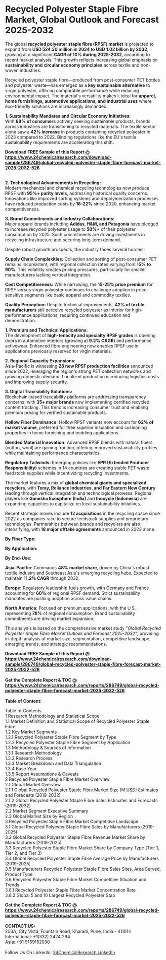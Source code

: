 <h1>Recycled Polyester Staple Fibre Market, Global Outlook and Forecast 2025-2032</h1><p>The global <strong>recycled polyester staple fibre (RPSF) market</strong> is projected to expand from <strong>USD 524.30 million in 2024 to USD 1.02 billion by 2032</strong>, growing at a significant <strong>CAGR of 10% during 2025-2032</strong>, according to recent market analysis. This growth reflects increasing global emphasis on <strong>sustainability and circular economy principles</strong> across textile and non-woven industries.</p><p>Recycled polyester staple fibre—produced from post-consumer PET bottles and polyester waste—has emerged as a <strong>key sustainable alternative</strong> to virgin polyester, offering comparable performance while reducing environmental impact. The material's versatility makes it ideal for <strong>apparel, home furnishings, automotive applications, and industrial uses</strong> where eco-friendly solutions are increasingly demanded.</p><p><strong>1. Sustainability Mandates and Circular Economy Initiatives:</strong><br>
With <strong>68% of consumers</strong> actively seeking sustainable products, brands across industries are transitioning to recycled materials. The textile sector alone saw a <strong>42% increase</strong> in products containing recycled polyester in 2023 compared to 2022. Binding regulations like the EU's textile sustainability requirements are accelerating this shift.</p><div><b>Download FREE Sample of this Report @ 
            <a href="https://www.24chemicalresearch.com/download-sample/286749/global-recycled-polyester-staple-fibre-forecast-market-2025-2032-526">
            https://www.24chemicalresearch.com/download-sample/286749/global-recycled-polyester-staple-fibre-forecast-market-2025-2032-526</a></b></div><br><p><strong>2. Technological Advancements in Recycling:</strong><br>
Modern mechanical and chemical recycling technologies now produce RPSF with <strong>95%+ purity levels</strong>, addressing historical quality concerns. Innovations like improved sorting systems and depolymerization processes have reduced production costs by <strong>18-22%</strong> since 2020, enhancing market competitiveness.</p><p><strong>3. Brand Commitments and Industry Collaborations:</strong><br>
Major apparel brands including <strong>Adidas, H&amp;M, and Patagonia</strong> have pledged to increase recycled polyester usage to <strong>50%+</strong> of their polyester consumption by 2025. Such commitments are driving investments in recycling infrastructure and securing long-term demand.</p><p>Despite robust growth prospects, the industry faces several hurdles:</p><p><strong>Supply Chain Complexities:</strong> Collection and sorting of post-consumer PET remains inconsistent, with regional collection rates varying from <strong>15% to 90%</strong>. This volatility creates pricing pressures, particularly for smaller manufacturers lacking vertical integration.</p><p><strong>Cost Competitiveness:</strong> While narrowing, the <strong>15-25% price premium</strong> for RPSF versus virgin polyester continues to challenge adoption in price-sensitive segments like basic apparel and commodity textiles.</p><p><strong>Quality Perception:</strong> Despite technical improvements, <strong>42% of textile manufacturers</strong> still perceive recycled polyester as inferior for high-performance applications, requiring continued education and demonstration.</p><p><strong>1. Premium and Technical Applications:</strong><br>
The development of <strong>high-tenacity and specialty RPSF grades</strong> is opening doors in automotive interiors (growing at <strong>9.2% CAGR</strong>) and performance activewear. Enhanced fibre engineering now enables RPSF use in applications previously reserved for virgin materials.</p><p><strong>2. Regional Capacity Expansions:</strong><br>
Asia-Pacific is witnessing <strong>28 new RPSF production facilities</strong> announced since 2022, leveraging the region's strong PET collection networks and growing domestic demand. Localized production is reducing logistics costs and improving supply security.</p><p><strong>3. Digital Traceability Solutions:</strong><br>
Blockchain-based traceability platforms are addressing transparency concerns, with <strong>35+ major brands</strong> now implementing certified recycled content tracking. This trend is increasing consumer trust and enabling premium pricing for verified sustainable products.</p><p><strong>Hollow Fiber Dominance:</strong> Hollow RPSF variants now account for <strong>62% of market volume</strong>, preferred for their superior insulation and cushioning properties in home furnishing and bedding applications.</p><p><strong>Blended Material Innovation:</strong> Advanced RPSF blends with natural fibers (cotton, wool) are gaining traction, offering improved sustainability profiles while maintaining performance characteristics.</p><p><strong>Regulatory Tailwinds:</strong> Emerging policies like <strong>EPR (Extended Producer Responsibility)</strong> schemes in 14 countries are creating stable PET waste feedstock supplies while incentivizing recycling investments.</p><p>The market features a mix of <strong>global chemical giants and specialized recyclers</strong>, with <strong>Toray, Reliance Industries, and Far Eastern New Century</strong> leading through vertical integration and technological prowess. Regional players like <strong>Ganesha Ecosphere (India)</strong> and <strong>Inocycle (Indonesia)</strong> are expanding capacities to capitalize on local sustainability initiatives.</p><p>Recent strategic moves include <strong>12 acquisitions</strong> in the recycling space since 2022 as companies race to secure feedstock supplies and proprietary technologies. Partnerships between brands and recyclers are also intensifying, with <strong>18 major offtake agreements</strong> announced in 2023 alone.</p><p><strong>By Fiber Type:</strong></p><p><strong>By Application:</strong></p><p><strong>By End-Use:</strong></p><p><strong>Asia-Pacific:</strong> Commands <strong>48% market share</strong>, driven by China's robust textile industry and Southeast Asia's emerging recycling hubs. Expected to maintain <strong>11.2% CAGR</strong> through 2032.</p><p><strong>Europe:</strong> Regulatory leadership fuels growth, with Germany and France accounting for <strong>60%</strong> of regional RPSF demand. Strict sustainability mandates are pushing adoption across value chains.</p><p><strong>North America:</strong> Focused on premium applications, with the U.S. representing <strong>78%</strong> of regional consumption. Brand sustainability commitments are driving market expansion.</p><p>This analysis is based on the comprehensive market study <em>"Global Recycled Polyester Staple Fibre Market Outlook and Forecast 2025-2032"</em>, providing in-depth analysis of market size, segmentation, competitive landscape, emerging trends, and strategic recommendations.</p><div><b>Download FREE Sample of this Report @ 
            <a href="https://www.24chemicalresearch.com/download-sample/286749/global-recycled-polyester-staple-fibre-forecast-market-2025-2032-526">
            https://www.24chemicalresearch.com/download-sample/286749/global-recycled-polyester-staple-fibre-forecast-market-2025-2032-526</a></b></div><br><div><b>Get the Complete Report & TOC @ 
            <a href="https://www.24chemicalresearch.com/reports/286749/global-recycled-polyester-staple-fibre-forecast-market-2025-2032-526">
            https://www.24chemicalresearch.com/reports/286749/global-recycled-polyester-staple-fibre-forecast-market-2025-2032-526</a></b></div><br>
            <b>Table of Content:</b><p>Table of Contents<br />
1 Research Methodology and Statistical Scope<br />
1.1 Market Definition and Statistical Scope of Recycled Polyester Staple Fibre<br />
1.2 Key Market Segments<br />
1.2.1 Recycled Polyester Staple Fibre Segment by Type<br />
1.2.2 Recycled Polyester Staple Fibre Segment by Application<br />
1.3 Methodology & Sources of Information<br />
1.3.1 Research Methodology<br />
1.3.2 Research Process<br />
1.3.3 Market Breakdown and Data Triangulation<br />
1.3.4 Base Year<br />
1.3.5 Report Assumptions & Caveats<br />
2 Recycled Polyester Staple Fibre Market Overview<br />
2.1 Global Market Overview<br />
2.1.1 Global Recycled Polyester Staple Fibre Market Size (M USD) Estimates and Forecasts (2019-2032)<br />
2.1.2 Global Recycled Polyester Staple Fibre Sales Estimates and Forecasts (2019-2032)<br />
2.2 Market Segment Executive Summary<br />
2.3 Global Market Size by Region<br />
3 Recycled Polyester Staple Fibre Market Competitive Landscape<br />
3.1 Global Recycled Polyester Staple Fibre Sales by Manufacturers (2019-2025)<br />
3.2 Global Recycled Polyester Staple Fibre Revenue Market Share by Manufacturers (2019-2025)<br />
3.3 Recycled Polyester Staple Fibre Market Share by Company Type (Tier 1, Tier 2, and Tier 3)<br />
3.4 Global Recycled Polyester Staple Fibre Average Price by Manufacturers (2019-2025)<br />
3.5 Manufacturers Recycled Polyester Staple Fibre Sales Sites, Area Served, Product Type<br />
3.6 Recycled Polyester Staple Fibre Market Competitive Situation and Trends<br />
3.6.1 Recycled Polyester Staple Fibre Market Concentration Rate<br />
3.6.2 Global 5 and 10 Largest Recycled Polyester Stap</p><div><b>Get the Complete Report & TOC @ 
            <a href="https://www.24chemicalresearch.com/reports/286749/global-recycled-polyester-staple-fibre-forecast-market-2025-2032-526">
            https://www.24chemicalresearch.com/reports/286749/global-recycled-polyester-staple-fibre-forecast-market-2025-2032-526</a></b></div><br><b>CONTACT US:</b><br>
            203A, City Vista, Fountain Road, Kharadi, Pune, India - 411014<br>
            International: +1(332) 2424 294<br>
            Asia: +91 9169162030 <br><br>
            Follow Us On LinkedIn: <a href="https://www.linkedin.com/company/24chemicalresearch/">24ChemicalResearch LinkedIn</a>